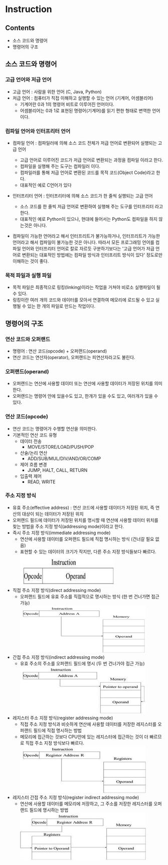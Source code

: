 # Instruction

## Contents
- 소스 코드와 명령어
- 명령어의 구조

## 소스 코드와 명령어

### 고급 언어와 저급 언어
- 고급 언어 : 사람을 위한 언어 (C, Java, Python)
- 저급 언어 : 컴퓨터가 직접 이해하고 실행할 수 있는 언어 (기계어, 어셈블리어)
  - 기계어란 0과 1의 명령어 비트로 이루어진 언어이다.
  - 어셈블리어는 0과 1로 표현된 명령어(기계어)를 읽기 편한 형태로 변역한 언어이다.
  
### 컴파일 언어와 인터프리터 언어
- 컴파일 언어 : 컴파일러에 의해 소스 코드 전체가 저급 언어로 변환되어 실행되는 고급 언어
  - 고급 언어로 이루어진 코드가 저급 언어로 변환되는 과정을 컴파일 이라고 한다.
  - 컴파일을 실행해 주는 도구는 컴파일러 이다.
  - 컴파일러를 통해 저급 언어로 변환된 코드를 목적 코드(Object Code)라고 한다.
  - 대표적인 예로 C언어가 있다
  
- 인터프리터 언어 : 인터프리터에 의해 소스 코드가 한 줄씩 실행되는 고급 언어
  - 소스 코드를 한 줄씩 저급 언어로 변환하여 실행해 주는 도구를 인터프리터 라고 한다.
  - 대표적인 예로 Python이 있으나, 현대에 들어서는 Python도 컴파일을 하지 않는것은 아니다.

- 컴파일이 가능한 언어라고 해서 인터프리트가 불가능하거나, 인터프리트가 가능한 언어라고 해서 컴파일이 불가능한 것은 아니다. 따라서 모든 프로그래밍 언어를 컴파일 언어와 인터프리터 언어로 칼로 자르듯 
구분하기보다는 '고급 언어가 저급 언어로 변환되는 대표적인 방법에는 컴파일 방식과 인터프리트 방식이 있다' 정도로만 이해하는 것이 좋다.

### 목적 파일과 실행 파일
- 목적 파일은 최종적으로 링킹(linking)이라는 작업을 거쳐야 비로소 실행파일이 될 수 있다.
- 링킹이란 여러 개의 코드와 데이터를 모아서 연결하여 메모리에 로드될 수 있고 실행될 수 있는 한 개의 파일로 만드는 작업이다.

## 명령어의 구조

### 연산 코드와 오퍼랜드
- 명령어 : 연산 코드(opcode) + 오퍼랜드(operand)
- 연산 코드는 연산자(operator), 오퍼랜드는 피연산자라고도 불린다.

### 오퍼랜드(operand)
- 오퍼랜드는 연산에 사용할 데이터 또는 연산에 사용할 데이터가 저장된 위치를 의미한다.
- 오퍼랜드는 명령어 안에 있을수도 있고, 한개가 있을 수도 있고, 여러개가 있을 수 있다.

### 연산 코드(opcode)
- 연산 코드는 명령어가 수행할 연산을 의미한다.
- 기본적인 연산 코드 유형
  - 데이터 전송
    - MOVE/STORE/LOAD/PUSH/POP
  - 산술/논리 연산
    - ADD/SUB/MUL/DIV/AND/OR/COMP
  - 제어 흐름 변경
    - JUMP, HALT, CALL, RETURN
  - 입출력 제어
    - READ, WRITE
    
 ### 주소 지정 방식
 - 유효 주소(effective address) : 연산 코드에 사용할 데이터가 저장된 위치, 즉 연산의 대상이 되는 데이터가 저장된 위치
 - 오퍼랜드 필드에 데이터가 저장된 위치를 명시할 때 연산에 사용할 데이터 위치를 찾는 방법을 주소 지정 방식(addressing mode)이라고 한다.
 - 즉시 주소 지정 방식(immediate addressing mode)
    - 연산에 사용할 데이터를 오퍼랜드 필드에 직접 명시하는 방식 (건너갈 필요 없음)
    - 표현할 수 있는 데이터의 크기가 작지만, 다른 주소 지정 방식들보다 빠르다.   
    <img src="../src/Immediate-addressing.jpg" width="300px" height="100px" title="bigpicture" alt="bigpicture"></img>
 - 직접 주소 지정 방식(direct addressing mode)
    - 오퍼랜드 필드에 유효 주소를 직접적으로 명시하는 방식 (한 번 건너가면 접근 가능)   
    <img src="../src/Direct-addressing.jpg" width="400px" height="150px" title="bigpicture" alt="bigpicture"></img>
 - 간접 주소 지정 방식(indirect addressing mode)
    - 유효 주소의 주소를 오퍼랜드 필드에 명시 (두 번 건너가야 접근 가능)   
    <img src="../src/Indirect-addressing.jpg" width="400px" height="150px" title="bigpicture" alt="bigpicture"></img>
 - 레지스터 주소 지정 방식(register addressing mode)
    - 직접 주소 지정 방식과 비슷하게 연산에 사용할 데이터를 저장한 레지스터를 오퍼랜드 필드에 직접 명시하는 방법
    - 메모리에 접근하는 것보다 CPU안에 있는 레지스터에 접근하는 것이 더 빠르므로 직접 주소 지정 방식보다 빠르다.   
    <img src="../src/Register-addressing.jpg" width="400px" height="150px" title="bigpicture" alt="bigpicture"></img>
 - 레지스터 간접 주소 지정 방식(register indirect addressing mode)
    - 연산에 사용할 데이터를 메모리에 저장하고, 그 주소를 저장한 레지스터를 오퍼랜드 필드에 명시하는 방법   
    <img src="../src/Register-indirect-addressing.jpg" width="400px" height="150px" title="bigpicture" alt="bigpicture"></img>
 

